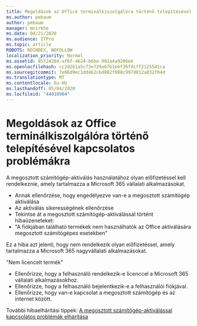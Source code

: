 ```yaml
---
title: Megoldások az Office terminálkiszolgálóra történő telepítésével kapcsolatos problémákra
ms.author: pebaum
author: pebaum
manager: mnirkhe
ms.date: 04/21/2020
ms.audience: ITPro
ms.topic: article
ROBOTS: NOINDEX, NOFOLLOW
localization_priority: Normal
ms.assetid: 85f24284-af6f-4624-b6be-901a4a9206eb
ms.openlocfilehash: cc2d2b1a5c73e729a67b1e6f36fdcff2125541ca
ms.sourcegitcommit: 7e06d9ec1dd462cbd882f088c997d012a032f04d
ms.translationtype: MT
ms.contentlocale: hu-HU
ms.lasthandoff: 05/04/2020
ms.locfileid: "44010904"
---
```

# <a name="solutions-for-issues-around-installing-office-on-a-terminal-server"></a>Megoldások az Office terminálkiszolgálóra történő telepítésével kapcsolatos problémákra

A megosztott számítógép-aktiválás használatához olyan előfizetéssel kell rendelkeznie, amely tartalmazza a Microsoft 365 vállalati alkalmazásokat.
  
- Annak ellenőrzése, hogy engedélyezve van-e a megosztott számítógép aktiválása
- Az aktiválás sikerességének ellenőrzése
- Tekintse át a megosztott számítógép-aktiválással történt hibaüzeneteket:
- "A fiókjában található termékek nem használhatók az Office aktiválására megosztott számítógépes esetekben"
  
Ez a hiba azt jelenti, hogy nem rendelkezik olyan előfizetéssel, amely tartalmazza a Microsoft 365 nagyvállalati alkalmazásokat.

"Nem licencelt termék"

- Ellenőrizze, hogy a felhasználó rendelkezik-e licenccel a Microsoft 365 vállalati alkalmazásokhoz.
- Ellenőrizze, hogy a felhasználó bejelentkezik-e a felhasználói fiókjával.
- Ellenőrizze, hogy van-e kapcsolat a megosztott számítógép és az internet között.

További hibaelhárítási tippek: [A megosztott számítógép-aktiválással kapcsolatos problémák elhárítása](https://docs.microsoft.com/DeployOffice/troubleshoot-shared-computer-activation)